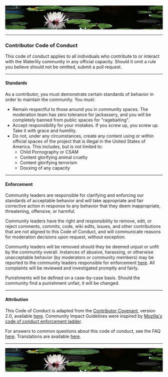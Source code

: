 ![top_banner](./.github/banner.jpg)

----------

### Contributor Code of Conduct
This code of conduct applies to all individuals who contribute to or interact with the Waterlily community in any official capacity. Should it omit a rule you believe should not be omitted, submit a pull request.

----------

#### Standards
As a contributor, you must demonstrate certain standards of behavior in order to maintain the community. You must:

- Remain respectful to those around you in community spaces. The moderation team has zero tolerance for jackassery, and you will be completely banned from public spaces for "ragebaiting".
- Accept responsibility for your mistakes. If you screw up, you screw up. Take it with grace and humility.
- Do not, under any circumstances, create any content using or within official spaces of the project that is illegal in the United States of America. This includes, but is not limited to:
  - Child Pornography or CSAM
  - Content glorifying animal cruelty
  - Content glorifying terrorism
  - Doxxing of any capacity

----------

#### Enforcement
Community leaders are responsible for clarifying and enforcing our standards of acceptable behavior and will take appropriate and fair corrective action in response to any behavior that they deem inappropriate, threatening, offensive, or harmful.

Community leaders have the right and responsibility to remove, edit, or reject comments, commits, code, wiki edits, issues, and other contributions that are not aligned to this Code of Conduct, and will communicate reasons for moderation decisions upon request, without exception.

Community leaders will be removed should they be deemed unjust or unfit by the community overall. Instances of abusive, harassing, or otherwise unacceptable behavior (by moderators or community members) may be reported to the community leaders responsible for enforcement [here](mailto:israfiel_buisness.nearly025@passfwd.com). All complaints will be reviewed and investigated promptly and fairly.

Punishments will be defined on a case-by-case basis. Should the community find a punishment unfair, it will be changed.

----------

#### Attribution

This Code of Conduct is adapted from the [Contributor Covenant](https://www.contributor-covenant.org), version 2.0, available [here](https://www.contributor-covenant.org/version/2/0/code_of_conduct.html). Community Impact Guidelines were inspired by [Mozilla's code of conduct enforcement ladder](https://github.com/mozilla/diversity).

For answers to common questions about this code of conduct, see the FAQ [here](https://www.contributor-covenant.org/faq). Translations are available [here](https://www.contributor-covenant.org/translations).

----------

![bottom_banner](./.github/banner.jpg)
